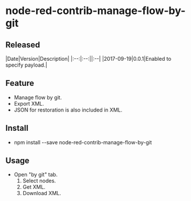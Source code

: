 # node-red-contrib-manage-flow-by-git

## Released

|Date|Version|Description|
|:--:|:--:||:--|
|2017-09-19|0.0.1|Enabled to specify payload.|

## Feature

- Manage flow by git.
- Export XML.
- JSON for restoration is also included in XML.

## Install

- npm install --save node-red-contrib-manage-flow-by-git

## Usage

- Open "by git" tab.
  1. Select nodes.
  1. Get XML.
  1. Download XML.

